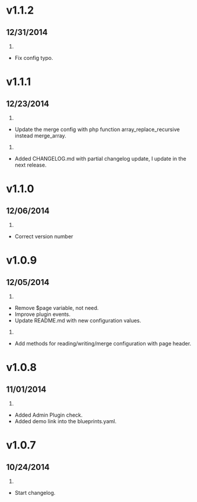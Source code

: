 # v1.1.2
## 12/31/2014

1. [](#bugfix)
 * Fix config typo.

# v1.1.1
## 12/23/2014

1. [](#bugfix)
  * Update the merge config with php function array_replace_recursive instead merge_array.

1. [](#new)
  * Added CHANGELOG.md with partial changelog update, I update in the next release.


# v1.1.0
## 12/06/2014

1. [](#bugfix)
  * Correct version number


# v1.0.9
## 12/05/2014

1. [](#improved)
  * Remove $page variable, not need.
  * Improve plugin events.
  * Update README.md with new configuration values.

1. [](#new)
  * Add methods for reading/writing/merge configuration with page header.


# v1.0.8
## 11/01/2014

1. [](#new)
  * Added Admin Plugin check.
  * Added demo link into the blueprints.yaml.


# v1.0.7
## 10/24/2014

1. [](#new)
  * Start changelog.
